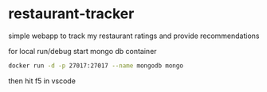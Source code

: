 # restaurant-tracker
simple webapp to track my restaurant ratings and provide recommendations 


for local run/debug start mongo db container

```bash
docker run -d -p 27017:27017 --name mongodb mongo
```

then hit f5 in vscode